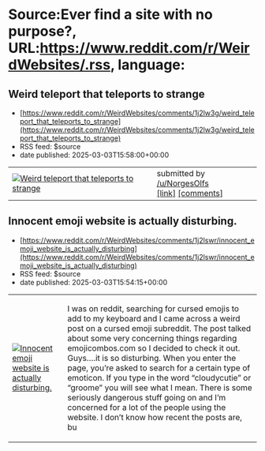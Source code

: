 # Source:Ever find a site with no purpose?, URL:https://www.reddit.com/r/WeirdWebsites/.rss, language:

## Weird teleport that teleports to strange
 - [https://www.reddit.com/r/WeirdWebsites/comments/1j2lw3g/weird_teleport_that_teleports_to_strange](https://www.reddit.com/r/WeirdWebsites/comments/1j2lw3g/weird_teleport_that_teleports_to_strange)
 - RSS feed: $source
 - date published: 2025-03-03T15:58:00+00:00

<table> <tr><td> <a href="https://www.reddit.com/r/WeirdWebsites/comments/1j2lw3g/weird_teleport_that_teleports_to_strange/"> <img src="https://preview.redd.it/08j4092tyhme1.png?width=640&amp;crop=smart&amp;auto=webp&amp;s=946b2072fe94a3b82dd5b4f68c1dc6f35cd30857" alt="Weird teleport that teleports to strange" title="Weird teleport that teleports to strange" /> </a> </td><td> &#32; submitted by &#32; <a href="https://www.reddit.com/user/NorgesOlfs"> /u/NorgesOlfs </a> <br/> <span><a href="https://i.redd.it/08j4092tyhme1.png">[link]</a></span> &#32; <span><a href="https://www.reddit.com/r/WeirdWebsites/comments/1j2lw3g/weird_teleport_that_teleports_to_strange/">[comments]</a></span> </td></tr></table>

## Innocent emoji website is actually disturbing.
 - [https://www.reddit.com/r/WeirdWebsites/comments/1j2lswr/innocent_emoji_website_is_actually_disturbing](https://www.reddit.com/r/WeirdWebsites/comments/1j2lswr/innocent_emoji_website_is_actually_disturbing)
 - RSS feed: $source
 - date published: 2025-03-03T15:54:15+00:00

<table> <tr><td> <a href="https://www.reddit.com/r/WeirdWebsites/comments/1j2lswr/innocent_emoji_website_is_actually_disturbing/"> <img src="https://preview.redd.it/v1ot4p06yhme1.jpeg?width=640&amp;crop=smart&amp;auto=webp&amp;s=8e6494d08160d6821a56833a71ba2bd5ed92d72b" alt="Innocent emoji website is actually disturbing." title="Innocent emoji website is actually disturbing." /> </a> </td><td> <!-- SC_OFF --><div class="md"><p>I was on reddit, searching for cursed emojis to add to my keyboard and I came across a weird post on a cursed emoji subreddit. The post talked about some very concerning things regarding emojicombos.com so I decided to check it out. Guys….it is so disturbing. When you enter the page, you’re asked to search for a certain type of emoticon. If you type in the word “cloudycutie” or “groome” you will see what I mean. There is some seriously dangerous stuff going on and I’m concerned for a lot of the people using the website. I don’t know how recent the posts are, bu

